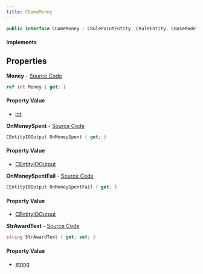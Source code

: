 ```yaml
---
title: CGameMoney
---
```


```csharp
public interface CGameMoney : CRulePointEntity, CRuleEntity, CBaseModelEntity, CBaseEntity, CEntityInstance, ISchemaClass<CEntityInstance>, ISchemaClass<CBaseEntity>, ISchemaClass<CBaseModelEntity>, ISchemaClass<CRuleEntity>, ISchemaClass<CRulePointEntity>, ISchemaClass<CGameMoney>, ISchemaField, ISchemaClass, INativeHandle
```

#### Implements

## Properties

**Money** - [Source Code](https://github.com/swiftly-solution/swiftlys2/blob/main/managed/src/SwiftlyS2.Generated/Schemas/Interfaces/CGameMoney.cs#L20)

```csharp
ref int Money { get; }
```

#### Property Value

- [int](https://learn.microsoft.com/dotnet/api/system.int32)

**OnMoneySpent** - [Source Code](https://github.com/swiftly-solution/swiftlys2/blob/main/managed/src/SwiftlyS2.Generated/Schemas/Interfaces/CGameMoney.cs#L16)

```csharp
CEntityIOOutput OnMoneySpent { get; }
```

#### Property Value

- [CEntityIOOutput](/docs/api/shared/schemadefinitions/centityiooutput)

**OnMoneySpentFail** - [Source Code](https://github.com/swiftly-solution/swiftlys2/blob/main/managed/src/SwiftlyS2.Generated/Schemas/Interfaces/CGameMoney.cs#L18)

```csharp
CEntityIOOutput OnMoneySpentFail { get; }
```

#### Property Value

- [CEntityIOOutput](/docs/api/shared/schemadefinitions/centityiooutput)

**StrAwardText** - [Source Code](https://github.com/swiftly-solution/swiftlys2/blob/main/managed/src/SwiftlyS2.Generated/Schemas/Interfaces/CGameMoney.cs#L22)

```csharp
string StrAwardText { get; set; }
```

#### Property Value

- [string](https://learn.microsoft.com/dotnet/api/system.string)

